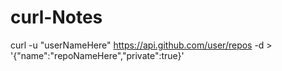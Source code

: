# curl-Notes

curl -u "userNameHere" https://api.github.com/user/repos -d > '{"name":"repoNameHere","private":true}' 
